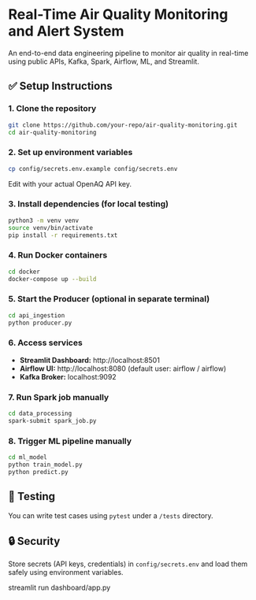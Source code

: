# Real-Time Air Quality Monitoring and Alert System

An end-to-end data engineering pipeline to monitor air quality in real-time using public APIs, Kafka, Spark, Airflow, ML, and Streamlit.

## ✅ Setup Instructions

### 1. Clone the repository
```bash
git clone https://github.com/your-repo/air-quality-monitoring.git
cd air-quality-monitoring
```

### 2. Set up environment variables
```bash
cp config/secrets.env.example config/secrets.env
```
Edit with your actual OpenAQ API key.

### 3. Install dependencies (for local testing)
```bash
python3 -m venv venv
source venv/bin/activate
pip install -r requirements.txt
```

### 4. Run Docker containers
```bash
cd docker
docker-compose up --build
```

### 5. Start the Producer (optional in separate terminal)
```bash
cd api_ingestion
python producer.py
```

### 6. Access services
- **Streamlit Dashboard:** http://localhost:8501
- **Airflow UI:** http://localhost:8080 (default user: airflow / airflow)
- **Kafka Broker:** localhost:9092

### 7. Run Spark job manually
```bash
cd data_processing
spark-submit spark_job.py
```

### 8. Trigger ML pipeline manually
```bash
cd ml_model
python train_model.py
python predict.py
```

## 🧪 Testing
You can write test cases using `pytest` under a `/tests` directory.

## 🔒 Security
Store secrets (API keys, credentials) in `config/secrets.env` and load them safely using environment variables.


streamlit run dashboard/app.py